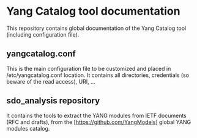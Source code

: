 # Yang Catalog tool documentation

This repository contains global documentation of the Yang Catalog tool (including configuration file).

## yangcatalog.conf

This is the main configuration file to be customized and placed in /etc/yangcatalog.conf location. It contains all directories, credentials (so beware of the read access), URI, ...

## sdo_analysis repository

It contains the tools to extract the YANG modules from IETF documents (RFC and drafts), from the [https://github.com/YangModels] global YANG modules catalog.
